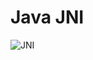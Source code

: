 # Java JNI

![JNI](https://github.com/daileyet/DKT/tree/b11efeef30091a8db72284b569f234e768e4d660/img/jni.png)

